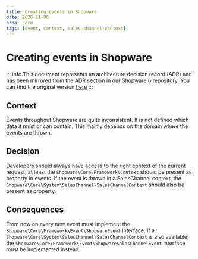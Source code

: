```yaml
---
title: Creating events in Shopware
date: 2020-11-06
area: core
tags: [event, context, sales-channel-context]
--- 
```


# Creating events in Shopware

::: info
This document represents an architecture decision record (ADR) and has been mirrored from the ADR section in our Shopware 6 repository.
You can find the original version [here](https://github.com/shopware/platform/blob/trunk/adr/2020-11-06-creating-events.md)
:::

## Context

Events throughout Shopware are quite inconsistent.
It is not defined which data it must or can contain.
This mainly depends on the domain where the events are thrown.

## Decision

Developers should always have access to the right context of the current request,
at least the `Shopware\Core\Framework\Context` should be present as property in events.
If the event is thrown in a SalesChannel context,
the `Shopware\Core\System\SalesChannel\SalesChannelContext` should also be present as property.

## Consequences

From now on every new event must implement the `Shopware\Core\Framework\Event\ShopwareEvent` interface.
If a `Shopware\Core\System\SalesChannel\SalesChannelContext` is also available,
the `Shopware\Core\Framework\Event\ShopwareSalesChannelEvent` interface must be implemented instead.
